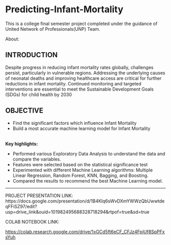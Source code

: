 # Predicting-Infant-Mortality

This is a college final semester project completed under the guidance of United Network of Professionals(UNP) Team.

About:<br>
<h2>INTRODUCTION</h2>
<p>
</p>
<p>
Despite progress in reducing infant mortality rates globally, challenges persist, particularly in vulnerable regions. Addressing the underlying causes of neonatal deaths and improving healthcare access are critical for further reductions in infant mortality. Continued monitoring and targeted interventions are essential to meet the Sustainable Development Goals (SDGs) for child health by 2030</p>
<h2>OBJECTIVE</h2>
<ul><li>Find the significant factors  which influence Infant Mortality</li>
<li>Build a most accurate machine learning model for Infant Mortality</li></ul>
<br><strong>Key highlights:</strong>
<br>
<ul>
<li>Performed various Exploratory Data Analysis to understand the data and compare the variables.
<li>Features were selected based on the statistical significance test</li>
<li>Experimented with different Machine Learning algorithms: Multiple Linear Regression, Random Forest, KNN, Bagging, and Boosting.
<li>Compared the results to recommend the best Machine Learning model.
</ul>

<hr>
PROJECT PRESENTATION LINK:
https://docs.google.com/presentation/d/1B4Klq6sWvDXmYWWzQbUwwtdeqFFiSZ97/edit?usp=drive_link&ouid=101982495688328718294&rtpof=true&sd=true

COLAB NOTEBOOK LINK:

https://colab.research.google.com/drive/1xGCd5ft6eCF_CFJz4FpjUf8SpPFxsYuh

